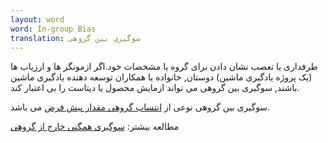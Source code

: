 ```yaml
---
layout: word
word: In-group Bias
translation: سوگیری بین گروهی
---
```


طرفداری یا تعصب نشان دادن برای گروه یا مشخصات خود.اگر ازمونگر ها و ارزیاب ها (یک پروژه یادگیری ماشین) دوستان, خانواده یا همکاران توسعه دهنده یادگیری ماشین باشند, سوگیری بین گروهی می تواند ازمایش محصول یا دیتاست را بی اعتبار کند.

سوگیری بین گروهی نوعی از [انتساب گروهی مقدار پیش فرض](G/group-attribution-bias/) می باشد.

مطالعه بیشتر: [سوگیری همگنی خارج از گروهی](O/out-group-homogeneity-bias/)
